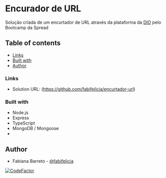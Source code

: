 # Encurador de URL

Solução criada de um encurtador de URL através da plataforma da [DIO](https://dio.me) pelo Bootcamp da Spread

## Table of contents
  
  - [Links](#links)
  - [Built with](#built-with)
  - [Author](#author)


### Links

- Solution URL: (https://github.com/fabifelicia/encurtador-url)



### Built with

- Node.js
- Express
- TypeScript 
- MongoDB / Mongoose
- 

## Author

- Fabiana Barreto - [@fabifelicia](https://github.com/fabifelicia)

[![CodeFactor](https://www.codefactor.io/repository/github/fabifelicia/encurtador-url/badge)](https://www.codefactor.io/repository/github/fabifelicia/encurtador-url)